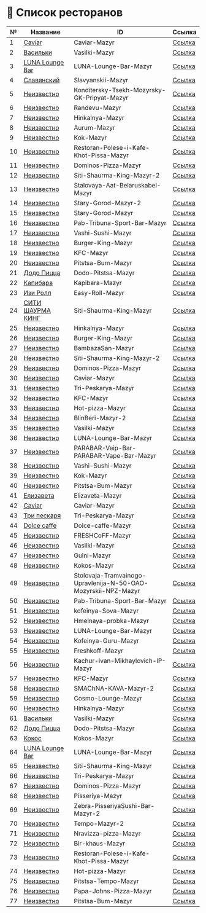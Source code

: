 # 📌 Список ресторанов 

| №  | Название | ID | Ссылка |
|----|----------|----|--------|
| 1 | [Caviar](https://ru.restaurantguru.com/Caviar-Mazyr) | Caviar-Mazyr | [Ссылка](https://ru.restaurantguru.com/Caviar-Mazyr) |
| 2 | [Васильки](https://ru.restaurantguru.com/Vasilki-Mazyr) | Vasilki-Mazyr | [Ссылка](https://ru.restaurantguru.com/Vasilki-Mazyr) |
| 3 | [LUNA Lounge Bar](https://ru.restaurantguru.com/LUNA-Lounge-Bar-Mazyr) | LUNA-Lounge-Bar-Mazyr | [Ссылка](https://ru.restaurantguru.com/LUNA-Lounge-Bar-Mazyr) |
| 4 | [Славянский](https://ru.restaurantguru.com/Slavyanskii-Mazyr) | Slavyanskii-Mazyr | [Ссылка](https://ru.restaurantguru.com/Slavyanskii-Mazyr) |
| 5 | [Неизвестно](https://ru.restaurantguru.com/Konditersky-Tsekh-Mozyrsky-GK-Pripyat-Mazyr) | Konditersky-Tsekh-Mozyrsky-GK-Pripyat-Mazyr | [Ссылка](https://ru.restaurantguru.com/Konditersky-Tsekh-Mozyrsky-GK-Pripyat-Mazyr) |
| 6 | [Неизвестно](https://ru.restaurantguru.com/Randevu-Mazyr) | Randevu-Mazyr | [Ссылка](https://ru.restaurantguru.com/Randevu-Mazyr) |
| 7 | [Неизвестно](https://ru.restaurantguru.com/Hinkalnya-Mazyr) | Hinkalnya-Mazyr | [Ссылка](https://ru.restaurantguru.com/Hinkalnya-Mazyr) |
| 8 | [Неизвестно](https://ru.restaurantguru.com/Aurum-Mazyr) | Aurum-Mazyr | [Ссылка](https://ru.restaurantguru.com/Aurum-Mazyr) |
| 9 | [Неизвестно](https://ru.restaurantguru.com/Kok-Mazyr) | Kok-Mazyr | [Ссылка](https://ru.restaurantguru.com/Kok-Mazyr) |
| 10 | [Неизвестно](https://ru.restaurantguru.com/Restoran-Polese-i-Kafe-Khot-Pissa-Mazyr) | Restoran-Polese-i-Kafe-Khot-Pissa-Mazyr | [Ссылка](https://ru.restaurantguru.com/Restoran-Polese-i-Kafe-Khot-Pissa-Mazyr) |
| 11 | [Неизвестно](https://ru.restaurantguru.com/Dominos-Pizza-Mazyr) | Dominos-Pizza-Mazyr | [Ссылка](https://ru.restaurantguru.com/Dominos-Pizza-Mazyr) |
| 12 | [Неизвестно](https://ru.restaurantguru.com/Siti-Shaurma-King-Mazyr-2) | Siti-Shaurma-King-Mazyr-2 | [Ссылка](https://ru.restaurantguru.com/Siti-Shaurma-King-Mazyr-2) |
| 13 | [Неизвестно](https://ru.restaurantguru.com/Stalovaya-Aat-Belaruskabel-Mazyr) | Stalovaya-Aat-Belaruskabel-Mazyr | [Ссылка](https://ru.restaurantguru.com/Stalovaya-Aat-Belaruskabel-Mazyr) |
| 14 | [Неизвестно](https://ru.restaurantguru.com/Stary-Gorod-Mazyr-2) | Stary-Gorod-Mazyr-2 | [Ссылка](https://ru.restaurantguru.com/Stary-Gorod-Mazyr-2) |
| 15 | [Неизвестно](https://ru.restaurantguru.com/Stary-Gorod-Mazyr) | Stary-Gorod-Mazyr | [Ссылка](https://ru.restaurantguru.com/Stary-Gorod-Mazyr) |
| 16 | [Неизвестно](https://ru.restaurantguru.com/Pab-Tribuna-Sport-Bar-Mazyr) | Pab-Tribuna-Sport-Bar-Mazyr | [Ссылка](https://ru.restaurantguru.com/Pab-Tribuna-Sport-Bar-Mazyr) |
| 17 | [Неизвестно](https://ru.restaurantguru.com/Vashi-Sushi-Mazyr) | Vashi-Sushi-Mazyr | [Ссылка](https://ru.restaurantguru.com/Vashi-Sushi-Mazyr) |
| 18 | [Неизвестно](https://ru.restaurantguru.com/Burger-King-Mazyr) | Burger-King-Mazyr | [Ссылка](https://ru.restaurantguru.com/Burger-King-Mazyr) |
| 19 | [Неизвестно](https://ru.restaurantguru.com/KFC-Mazyr) | KFC-Mazyr | [Ссылка](https://ru.restaurantguru.com/KFC-Mazyr) |
| 20 | [Неизвестно](https://ru.restaurantguru.com/Pitstsa-Bum-Mazyr) | Pitstsa-Bum-Mazyr | [Ссылка](https://ru.restaurantguru.com/Pitstsa-Bum-Mazyr) |
| 21 | [Додо Пицца](https://ru.restaurantguru.com/Dodo-Pitstsa-Mazyr) | Dodo-Pitstsa-Mazyr | [Ссылка](https://ru.restaurantguru.com/Dodo-Pitstsa-Mazyr) |
| 22 | [Капибара](https://ru.restaurantguru.com/Kapibara-Mazyr) | Kapibara-Mazyr | [Ссылка](https://ru.restaurantguru.com/Kapibara-Mazyr) |
| 23 | [Изи Ролл](https://ru.restaurantguru.com/Easy-Roll-Mazyr) | Easy-Roll-Mazyr | [Ссылка](https://ru.restaurantguru.com/Easy-Roll-Mazyr) |
| 24 | [СИТИ ШАУРМА КИНГ](https://ru.restaurantguru.com/Siti-Shaurma-King-Mazyr) | Siti-Shaurma-King-Mazyr | [Ссылка](https://ru.restaurantguru.com/Siti-Shaurma-King-Mazyr) |
| 25 | [Неизвестно](https://ru.restaurantguru.com/Hinkalnya-Mazyr) | Hinkalnya-Mazyr | [Ссылка](https://ru.restaurantguru.com/Hinkalnya-Mazyr) |
| 26 | [Неизвестно](https://ru.restaurantguru.com/Burger-King-Mazyr) | Burger-King-Mazyr | [Ссылка](https://ru.restaurantguru.com/Burger-King-Mazyr) |
| 27 | [Неизвестно](https://ru.restaurantguru.com/BambazaSan-Mazyr) | BambazaSan-Mazyr | [Ссылка](https://ru.restaurantguru.com/BambazaSan-Mazyr) |
| 28 | [Неизвестно](https://ru.restaurantguru.com/Siti-Shaurma-King-Mazyr-2) | Siti-Shaurma-King-Mazyr-2 | [Ссылка](https://ru.restaurantguru.com/Siti-Shaurma-King-Mazyr-2) |
| 29 | [Неизвестно](https://ru.restaurantguru.com/Dominos-Pizza-Mazyr) | Dominos-Pizza-Mazyr | [Ссылка](https://ru.restaurantguru.com/Dominos-Pizza-Mazyr) |
| 30 | [Неизвестно](https://ru.restaurantguru.com/Caviar-Mazyr) | Caviar-Mazyr | [Ссылка](https://ru.restaurantguru.com/Caviar-Mazyr) |
| 31 | [Неизвестно](https://ru.restaurantguru.com/Tri-Peskarya-Mazyr) | Tri-Peskarya-Mazyr | [Ссылка](https://ru.restaurantguru.com/Tri-Peskarya-Mazyr) |
| 32 | [Неизвестно](https://ru.restaurantguru.com/KFC-Mazyr) | KFC-Mazyr | [Ссылка](https://ru.restaurantguru.com/KFC-Mazyr) |
| 33 | [Неизвестно](https://ru.restaurantguru.com/Hot-pizza-Mazyr) | Hot-pizza-Mazyr | [Ссылка](https://ru.restaurantguru.com/Hot-pizza-Mazyr) |
| 34 | [Неизвестно](https://ru.restaurantguru.com/BlinBeri-Mazyr-2) | BlinBeri-Mazyr-2 | [Ссылка](https://ru.restaurantguru.com/BlinBeri-Mazyr-2) |
| 35 | [Неизвестно](https://ru.restaurantguru.com/Vasilki-Mazyr) | Vasilki-Mazyr | [Ссылка](https://ru.restaurantguru.com/Vasilki-Mazyr) |
| 36 | [Неизвестно](https://ru.restaurantguru.com/LUNA-Lounge-Bar-Mazyr) | LUNA-Lounge-Bar-Mazyr | [Ссылка](https://ru.restaurantguru.com/LUNA-Lounge-Bar-Mazyr) |
| 37 | [Неизвестно](https://ru.restaurantguru.com/PARABAR-Veip-Bar-PARABAR-Vape-Bar-Mazyr) | PARABAR-Veip-Bar-PARABAR-Vape-Bar-Mazyr | [Ссылка](https://ru.restaurantguru.com/PARABAR-Veip-Bar-PARABAR-Vape-Bar-Mazyr) |
| 38 | [Неизвестно](https://ru.restaurantguru.com/Vashi-Sushi-Mazyr) | Vashi-Sushi-Mazyr | [Ссылка](https://ru.restaurantguru.com/Vashi-Sushi-Mazyr) |
| 39 | [Неизвестно](https://ru.restaurantguru.com/Kok-Mazyr) | Kok-Mazyr | [Ссылка](https://ru.restaurantguru.com/Kok-Mazyr) |
| 40 | [Неизвестно](https://ru.restaurantguru.com/Pitstsa-Bum-Mazyr) | Pitstsa-Bum-Mazyr | [Ссылка](https://ru.restaurantguru.com/Pitstsa-Bum-Mazyr) |
| 41 | [Елизавета](https://ru.restaurantguru.com/Elizaveta-Mazyr) | Elizaveta-Mazyr | [Ссылка](https://ru.restaurantguru.com/Elizaveta-Mazyr) |
| 42 | [Caviar](https://ru.restaurantguru.com/Caviar-Mazyr) | Caviar-Mazyr | [Ссылка](https://ru.restaurantguru.com/Caviar-Mazyr) |
| 43 | [Три пескаря](https://ru.restaurantguru.com/Tri-Peskarya-Mazyr) | Tri-Peskarya-Mazyr | [Ссылка](https://ru.restaurantguru.com/Tri-Peskarya-Mazyr) |
| 44 | [Dolce caffe](https://ru.restaurantguru.com/Dolce-caffe-Mazyr) | Dolce-caffe-Mazyr | [Ссылка](https://ru.restaurantguru.com/Dolce-caffe-Mazyr) |
| 45 | [Неизвестно](https://ru.restaurantguru.com/FRESHCoFF-Mazyr) | FRESHCoFF-Mazyr | [Ссылка](https://ru.restaurantguru.com/FRESHCoFF-Mazyr) |
| 46 | [Неизвестно](https://ru.restaurantguru.com/Vasilki-Mazyr) | Vasilki-Mazyr | [Ссылка](https://ru.restaurantguru.com/Vasilki-Mazyr) |
| 47 | [Неизвестно](https://ru.restaurantguru.com/Gulni-Mazyr) | Gulni-Mazyr | [Ссылка](https://ru.restaurantguru.com/Gulni-Mazyr) |
| 48 | [Неизвестно](https://ru.restaurantguru.com/Kokos-Mazyr) | Kokos-Mazyr | [Ссылка](https://ru.restaurantguru.com/Kokos-Mazyr) |
| 49 | [Неизвестно](https://ru.restaurantguru.com/Stolovaja-Tramvainogo-Upravlenija-N-50-OAO-Mozyrskii-NPZ-Mazyr) | Stolovaja-Tramvainogo-Upravlenija-N-50-OAO-Mozyrskii-NPZ-Mazyr | [Ссылка](https://ru.restaurantguru.com/Stolovaja-Tramvainogo-Upravlenija-N-50-OAO-Mozyrskii-NPZ-Mazyr) |
| 50 | [Неизвестно](https://ru.restaurantguru.com/Pab-Tribuna-Sport-Bar-Mazyr) | Pab-Tribuna-Sport-Bar-Mazyr | [Ссылка](https://ru.restaurantguru.com/Pab-Tribuna-Sport-Bar-Mazyr) |
| 51 | [Неизвестно](https://ru.restaurantguru.com/kofeinya-Sova-Mazyr) | kofeinya-Sova-Mazyr | [Ссылка](https://ru.restaurantguru.com/kofeinya-Sova-Mazyr) |
| 52 | [Неизвестно](https://ru.restaurantguru.com/Hmelnaya-probka-Mazyr) | Hmelnaya-probka-Mazyr | [Ссылка](https://ru.restaurantguru.com/Hmelnaya-probka-Mazyr) |
| 53 | [Неизвестно](https://ru.restaurantguru.com/LUNA-Lounge-Bar-Mazyr) | LUNA-Lounge-Bar-Mazyr | [Ссылка](https://ru.restaurantguru.com/LUNA-Lounge-Bar-Mazyr) |
| 54 | [Неизвестно](https://ru.restaurantguru.com/Kofeinya-Guru-Mazyr) | Kofeinya-Guru-Mazyr | [Ссылка](https://ru.restaurantguru.com/Kofeinya-Guru-Mazyr) |
| 55 | [Неизвестно](https://ru.restaurantguru.com/Freshkoff-Mazyr) | Freshkoff-Mazyr | [Ссылка](https://ru.restaurantguru.com/Freshkoff-Mazyr) |
| 56 | [Неизвестно](https://ru.restaurantguru.com/Kachur-Ivan-Mikhaylovich-IP-Mazyr) | Kachur-Ivan-Mikhaylovich-IP-Mazyr | [Ссылка](https://ru.restaurantguru.com/Kachur-Ivan-Mikhaylovich-IP-Mazyr) |
| 57 | [Неизвестно](https://ru.restaurantguru.com/KFC-Mazyr) | KFC-Mazyr | [Ссылка](https://ru.restaurantguru.com/KFC-Mazyr) |
| 58 | [Неизвестно](https://ru.restaurantguru.com/SMAChNA-KAVA-Mazyr-2) | SMAChNA-KAVA-Mazyr-2 | [Ссылка](https://ru.restaurantguru.com/SMAChNA-KAVA-Mazyr-2) |
| 59 | [Неизвестно](https://ru.restaurantguru.com/Cosmo-Lounge-Mazyr) | Cosmo-Lounge-Mazyr | [Ссылка](https://ru.restaurantguru.com/Cosmo-Lounge-Mazyr) |
| 60 | [Неизвестно](https://ru.restaurantguru.com/Hinkalnya-Mazyr) | Hinkalnya-Mazyr | [Ссылка](https://ru.restaurantguru.com/Hinkalnya-Mazyr) |
| 61 | [Васильки](https://ru.restaurantguru.com/Vasilki-Mazyr) | Vasilki-Mazyr | [Ссылка](https://ru.restaurantguru.com/Vasilki-Mazyr) |
| 62 | [Додо Пицца](https://ru.restaurantguru.com/Dodo-Pitstsa-Mazyr) | Dodo-Pitstsa-Mazyr | [Ссылка](https://ru.restaurantguru.com/Dodo-Pitstsa-Mazyr) |
| 63 | [Кокос](https://ru.restaurantguru.com/Kokos-Mazyr) | Kokos-Mazyr | [Ссылка](https://ru.restaurantguru.com/Kokos-Mazyr) |
| 64 | [LUNA Lounge Bar](https://ru.restaurantguru.com/LUNA-Lounge-Bar-Mazyr) | LUNA-Lounge-Bar-Mazyr | [Ссылка](https://ru.restaurantguru.com/LUNA-Lounge-Bar-Mazyr) |
| 65 | [Неизвестно](https://ru.restaurantguru.com/Siti-Shaurma-King-Mazyr) | Siti-Shaurma-King-Mazyr | [Ссылка](https://ru.restaurantguru.com/Siti-Shaurma-King-Mazyr) |
| 66 | [Неизвестно](https://ru.restaurantguru.com/Tri-Peskarya-Mazyr) | Tri-Peskarya-Mazyr | [Ссылка](https://ru.restaurantguru.com/Tri-Peskarya-Mazyr) |
| 67 | [Неизвестно](https://ru.restaurantguru.com/Dominos-Pizza-Mazyr) | Dominos-Pizza-Mazyr | [Ссылка](https://ru.restaurantguru.com/Dominos-Pizza-Mazyr) |
| 68 | [Неизвестно](https://ru.restaurantguru.com/Pisseriya-Mazyr) | Pisseriya-Mazyr | [Ссылка](https://ru.restaurantguru.com/Pisseriya-Mazyr) |
| 69 | [Неизвестно](https://ru.restaurantguru.com/Zebra-PisseriyaSushi-Bar-Mazyr-2) | Zebra-PisseriyaSushi-Bar-Mazyr-2 | [Ссылка](https://ru.restaurantguru.com/Zebra-PisseriyaSushi-Bar-Mazyr-2) |
| 70 | [Неизвестно](https://ru.restaurantguru.com/Tempo-Mazyr-2) | Tempo-Mazyr-2 | [Ссылка](https://ru.restaurantguru.com/Tempo-Mazyr-2) |
| 71 | [Неизвестно](https://ru.restaurantguru.com/Nravizza-pizza-Mazyr) | Nravizza-pizza-Mazyr | [Ссылка](https://ru.restaurantguru.com/Nravizza-pizza-Mazyr) |
| 72 | [Неизвестно](https://ru.restaurantguru.com/Bir-khaus-Mazyr) | Bir-khaus-Mazyr | [Ссылка](https://ru.restaurantguru.com/Bir-khaus-Mazyr) |
| 73 | [Неизвестно](https://ru.restaurantguru.com/Restoran-Polese-i-Kafe-Khot-Pissa-Mazyr) | Restoran-Polese-i-Kafe-Khot-Pissa-Mazyr | [Ссылка](https://ru.restaurantguru.com/Restoran-Polese-i-Kafe-Khot-Pissa-Mazyr) |
| 74 | [Неизвестно](https://ru.restaurantguru.com/Hot-pizza-Mazyr) | Hot-pizza-Mazyr | [Ссылка](https://ru.restaurantguru.com/Hot-pizza-Mazyr) |
| 75 | [Неизвестно](https://ru.restaurantguru.com/Pitstsa-Tempo-Mazyr) | Pitstsa-Tempo-Mazyr | [Ссылка](https://ru.restaurantguru.com/Pitstsa-Tempo-Mazyr) |
| 76 | [Неизвестно](https://ru.restaurantguru.com/Papa-Johns-Pizza-Mazyr) | Papa-Johns-Pizza-Mazyr | [Ссылка](https://ru.restaurantguru.com/Papa-Johns-Pizza-Mazyr) |
| 77 | [Неизвестно](https://ru.restaurantguru.com/Pitstsa-Bum-Mazyr) | Pitstsa-Bum-Mazyr | [Ссылка](https://ru.restaurantguru.com/Pitstsa-Bum-Mazyr) |
